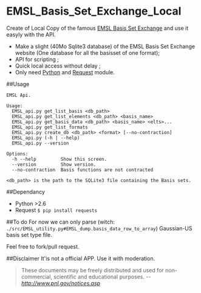 EMSL_Basis_Set_Exchange_Local
=============================

Create of Local Copy of the famous [ EMSL Basis Set Exchange](https://bse.pnl.gov/bse/portal) and use it easyly with the API.

* Make a slight (40Mo Sqlite3 database) of the EMSL Basis Set Exchange website (One database for all the basisset of one format);
* API for scripting ;  
* Quick local access without delay ;
* Only need [Python](https://www.python.org/) and [Request](http://docs.python-requests.org/en/latest/) module.

##Usage
```
EMSL Api.

Usage:
  EMSL_api.py get_list_basis <db_path>
  EMSL_api.py get_list_elements <db_path> <basis_name>
  EMSL_api.py get_basis_data <db_path> <basis_name> <elts>...
  EMSL_api.py get_list_formats
  EMSL_api.py create_db <db_path> <format> [--no-contraction]
  EMSL_api.py (-h | --help)
  EMSL_api.py --version

Options:
  -h --help         Show this screen.
  --version         Show version.
  --no-contraction  Basis functions are not contracted

<db_path> is the path to the SQLite3 file containing the Basis sets.
```
##Dependancy
* Python >2.6
* Request ```$ pip install requests```

##To do
For now  we can only parse (witch: ```./src/EMSL_utility.py#EMSL_dump.basis_data_row_to_array```) Gaussian-US basis set type file.

Feel free to fork/pull request. 

##Disclaimer
It'is not a official APP. Use it with moderation.

>These documents may be freely distributed and used for non-commercial, scientific and educational purposes. 
>-- <cite>http://www.pnl.gov/notices.asp</cite>

